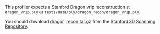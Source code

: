 This profiler expects a Stanford Dragon vrip reconstruction at `dragon_vrip.ply` at `tests/data/ply/dragon_recon/dragon_vrip.ply`.

You should download [dragon_recon.tar.gz](http://graphics.stanford.edu/pub/3Dscanrep/dragon/dragon_recon.tar.gz) from the [Stanford 3D Scanning Repository](https://graphics.stanford.edu/data/3Dscanrep/).
